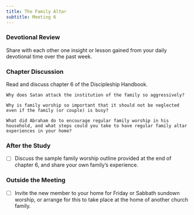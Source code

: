 ```yaml
---
title: The Family Altar
subtitle: Meeting 6
---
```


### Devotional Review

Share with each other one insight or lesson gained from your daily devotional time over the past week.

### Chapter Discussion

Read and discuss chapter 6 of the Discipleship Handbook.

`Why does Satan attack the institution of the family so aggressively?`

`Why is family worship so important that it should not be neglected even if the family (or couple) is busy?`

`What did Abraham do to encourage regular family worship in his household, and what steps could you take to have regular family altar experiences in your home?`

### After the Study

- [ ] Discuss the sample family worship outline provided at the end of chapter 6, and share your own family’s experience.

### Outside the Meeting

- [ ] Invite the new member to your home for Friday or Sabbath sundown worship, or arrange for this to take place at the home of another church family.
